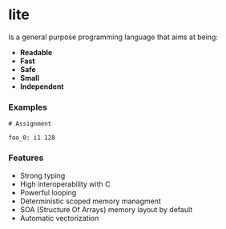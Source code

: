 # lite
Is a general purpose programming language that aims at being:
+ __Readable__
+ __Fast__
+ __Safe__
+ __Small__
+ __Independent__

### Examples
````
# Assignment

foo_0: i1 128

````

### Features
+ Strong typing
+ High interoperability with C
+ Powerful looping
+ Deterministic scoped memory managment
+ SOA (Structure Of Arrays) memory layout by default
+ Automatic vectorization
